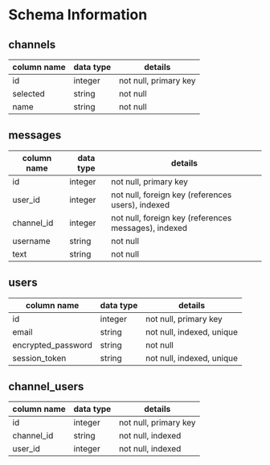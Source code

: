 # Schema Information

## channels
column name | data type | details
------------|-----------|-----------------------
id          | integer   | not null, primary key
selected    | string    | not null
name        | string    | not null

## messages
column name | data type | details
------------|-----------|-----------------------
id          | integer   | not null, primary key
user_id     | integer   | not null, foreign key (references users), indexed
channel_id  | integer   | not null, foreign key (references messages), indexed
username    | string    | not null
text        | string    | not null 

## users
column name       | data type | details
----------------  |-----------|-----------------------
id                | integer   | not null, primary key
email             | string    | not null, indexed, unique
encrypted_password| string    | not null
session_token     | string    | not null, indexed, unique

## channel_users
column name       | data type | details
----------------  |-----------|-----------------------
id                | integer   | not null, primary key
channel_id        | string    | not null, indexed
user_id           | integer    | not null, indexed
